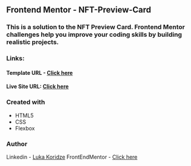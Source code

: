 ## Frontend Mentor - NFT-Preview-Card
### This is a solution to the NFT Preview Card. Frontend Mentor challenges help you improve your coding skills by building realistic projects.

### Links:
#### Template URL - [Click here](https://www.frontendmentor.io/challenges/nft-preview-card-component-SbdUL_w0U)
#### Live Site URL: [Click here](https://lukenso.github.io/NFT-Preview-Card/)

### Created with
- HTML5
- CSS 
- Flexbox

### Author
Linkedin - [Luka Koridze](https://www.linkedin.com/in/luka-koridze-4397571a4/)
FrontEndMentor - [Click here](https://www.frontendmentor.io/profile/lukenso)
